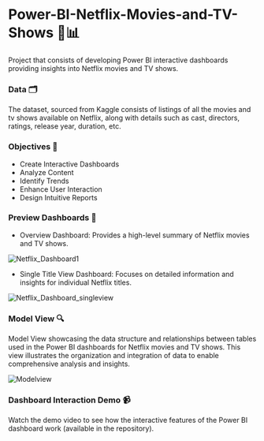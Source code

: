 # Power-BI-Netflix-Movies-and-TV-Shows 🎥📊
Project that consists of developing Power BI interactive dashboards providing insights into Netflix movies and TV shows.

### Data 🗂️
The dataset, sourced from Kaggle consists of listings of all the movies and tv shows available on Netflix, along with details such as cast, directors, ratings, release year, duration, etc.

### Objectives 🎯
- Create Interactive Dashboards
- Analyze Content
- Identify Trends
- Enhance User Interaction
- Design Intuitive Reports

### Preview Dashboards 👀
- Overview Dashboard: Provides a high-level summary of Netflix movies and TV shows.
  
![Netflix_Dashboard1](https://github.com/user-attachments/assets/198e30e5-3802-4b31-bb5e-0dc035b91bd1)

- Single Title View Dashboard: Focuses on detailed information and insights for individual Netflix titles. 

![Netflix_Dashboard_singleview](https://github.com/user-attachments/assets/be4cfe9b-36c5-41f5-ad66-a64439172a25)

### Model View 🔍
Model View showcasing the data structure and relationships between tables used in the Power BI dashboards for Netflix movies and TV shows. This view illustrates the organization and integration of data to enable comprehensive analysis and insights.

![Modelview](https://github.com/user-attachments/assets/b6cb513f-6400-4309-9663-5c51f8b6e2a6)

### Dashboard Interaction Demo 📹
Watch the demo video to see how the interactive features of the Power BI dashboard work (available in the repository).
